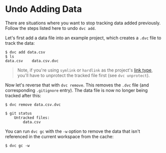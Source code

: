 # Undo Adding Data

There are situations where you want to stop tracking data added previously.
Follow the steps listed here to undo `dvc add`.

Let's first add a data file into an example <abbr>project</abbr>, which creates
a `.dvc` file to track the data:

```dvc
$ dvc add data.csv
$ ls
data.csv    data.csv.dvc
```

> Note, if you're using `symlink` or `hardlink` as the project's
> [link type](/doc/user-guide/large-dataset-optimization#file-link-types-for-the-dvc-cache),
> you'll have to unprotect the tracked file first (see `dvc unprotect`).

Now let's reverse that with `dvc remove`. This removes the `.dvc` file (and
corresponding `.gitignore` entry). The data file is now no longer being tracked
after this:

```dvc
$ dvc remove data.csv.dvc

$ git status
    Untracked files:
        data.csv
```

You can run `dvc gc` with the `-w` option to remove the data that isn't
referenced in the current workspace from the <abbr>cache</abbr>:

```dvc
$ dvc gc -w
```
